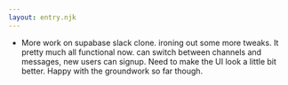 ```yaml
---
layout: entry.njk
---
```


- More work on supabase slack clone. ironing out some more tweaks. It pretty much all functional now. can switch between channels and messages, new users can signup. Need to make the UI look a little bit better. Happy with the groundwork so far though.
